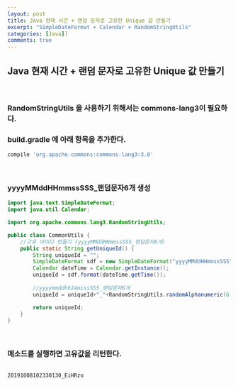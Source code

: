 ```yaml
---
layout: post
title: Java 현재 시간 + 랜덤 문자로 고유한 Unique 값 만들기
excerpt: "SimpleDateFormat + Calendar + RandomStringUtils"
categories: [Java]]
comments: true
---
```


## Java 현재 시간 + 랜덤 문자로 고유한 Unique 값 만들기

<br/>

### RandomStringUtils 을 사용하기 위해서는 commons-lang3이 필요하다.   
### build.gradle 에 아래 항목을 추가한다.

```bash
compile 'org.apache.commons:commons-lang3:3.0'
```

<br/>

### yyyyMMddHHmmssSSS_랜덤문자6개 생성

```java
import java.text.SimpleDateFormat;
import java.util.Calendar;

import org.apache.commons.lang3.RandomStringUtils;

public class CommonUtils {
    //고유 아이디 만들기 (yyyyMMddHHmmssSSS_랜덤문자6개)
    public static String getUniqueId() {
        String uniqueId = "";
        SimpleDateFormat sdf = new SimpleDateFormat("yyyyMMddHHmmssSSS");
        Calendar dateTime = Calendar.getInstance();
        uniqueId = sdf.format(dateTime.getTime());
            
        //yyyymmddhh24missSSS_랜덤문자6개
        uniqueId = uniqueId+"_"+RandomStringUtils.randomAlphanumeric(6);

        return uniqueId;
    }
}
```

<br/>

### 메소드를 실행하면 고유값을 리턴한다.

```bash

20191008102330130_EiHRzo
```